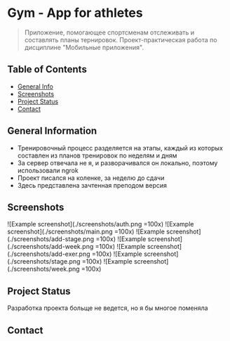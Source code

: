 # Gym - App for athletes
> Приложение, помогающее спортсменам отслеживать и составлять планы тернировок.
> Проект-практическая работа по дисциплине "Мобильные приложения".


## Table of Contents
* [General Info](#general-information)
* [Screenshots](#screenshots)
* [Project Status](#project-status)
* [Contact](#contact)



## General Information
- Тренировочный процесс разделяется на этапы, каждый из которых составлен из планов тренировок по неделям и дням
- За сервер отвечала не я, и разворачивался он локально, поэтому использовали ngrok
- Проект писался на коленке, за неделю до сдачи
- Здесь представлена зачтенная преподом версия


## Screenshots
![Example screenshot](./screenshots/auth.png =100x)
![Example screenshot](./screenshots/main.png =100x)
![Example screenshot](./screenshots/add-stage.png =100x)
![Example screenshot](./screenshots/add-week.png =100x)
![Example screenshot](./screenshots/add-exer.png =100x)
![Example screenshot](./screenshots/stage.png =100x)
![Example screenshot](./screenshots/week.png =100x)


## Project Status
Разработка проекта больще не ведется, но я бы многое поменяла


## Contact

